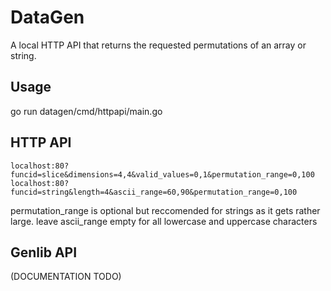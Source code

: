 # DataGen

A local HTTP API that returns the requested permutations of an array or string.

## Usage

go run datagen/cmd/httpapi/main.go

## HTTP API

```
localhost:80?funcid=slice&dimensions=4,4&valid_values=0,1&permutation_range=0,100
localhost:80?funcid=string&length=4&ascii_range=60,90&permutation_range=0,100
```

permutation_range is optional but reccomended for strings as it gets rather large.
leave ascii_range empty for all lowercase and uppercase characters

## Genlib API

(DOCUMENTATION TODO)
